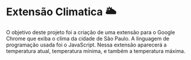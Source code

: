 # Extensão Climatica 🌥

O objetivo deste projeto foi a criação de uma extensão para o Google Chrome que exiba o clima da cidade de São Paulo. A linguagem de programação usada foi o JavaScript. Nessa extensão aparecerá a temperatura atual, temperatura mínima, e também a temperatura máxima. 
